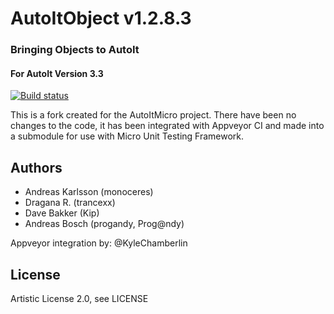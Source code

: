 AutoItObject v1.2.8.3
============
### Bringing Objects to AutoIt

#### For AutoIt Version 3.3

[![Build status](https://ci.appveyor.com/api/projects/status/kvmrr2jngea9fsni)](https://ci.appveyor.com/project/KyleChamberlin/autoitobject)

This is a fork created for the AutoItMicro project. There have been no changes to the code, it has been integrated with Appveyor CI and made into a submodule for use with Micro Unit Testing Framework.

Authors
-------
- Andreas Karlsson (monoceres)
- Dragana R. (trancexx)
- Dave Bakker (Kip)
- Andreas Bosch (progandy, Prog@ndy)

Appveyor integration by: @KyleChamberlin

License
-------

Artistic License 2.0, see LICENSE